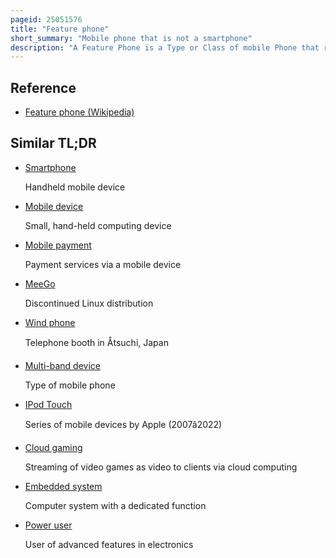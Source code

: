 ```yaml
---
pageid: 25051576
title: "Feature phone"
short_summary: "Mobile phone that is not a smartphone"
description: "A Feature Phone is a Type or Class of mobile Phone that retains the Form Factor of earlier Generations of mobile Phones typically with a Press Button Input and a small non-touch Display. These tend to use embedded operating Systems with a small and simple graphical User Interface unlike large and complex Mobile operating Systems such as Android from Google or Ios from Apple. Their Functions are limited compared to Smartphones which integrate the Phone with an Internet Communication Device although Feature Phones can provide Functions similar to smartphones including internet Capabilities and mobile Games."
---
```


## Reference

- [Feature phone (Wikipedia)](https://en.wikipedia.org/?curid=25051576)

## Similar TL;DR

- [Smartphone](/tldr/en/smartphone)

  Handheld mobile device

- [Mobile device](/tldr/en/mobile-device)

  Small, hand-held computing device

- [Mobile payment](/tldr/en/mobile-payment)

  Payment services via a mobile device

- [MeeGo](/tldr/en/meego)

  Discontinued Linux distribution

- [Wind phone](/tldr/en/wind-phone)

  Telephone booth in Åtsuchi, Japan

- [Multi-band device](/tldr/en/multi-band-device)

  Type of mobile phone

- [IPod Touch](/tldr/en/ipod-touch)

  Series of mobile devices by Apple (2007â2022)

- [Cloud gaming](/tldr/en/cloud-gaming)

  Streaming of video games as video to clients via cloud computing

- [Embedded system](/tldr/en/embedded-system)

  Computer system with a dedicated function

- [Power user](/tldr/en/power-user)

  User of advanced features in electronics
